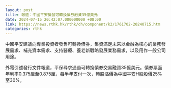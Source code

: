 ```yaml
---
layout: post
title: 報道：中國平安擬發可轉換債券融資35億美元
date: 2024-07-15 20:42:07.000000000 +08:00
link: https://news.rthk.hk/rthk/ch/component/k2/1761702-20240715.htm
categories: rthk
---
```


中國平安建議向專業投資者發售可轉換債券，集資滿足未來以金融為核心的業務發展需求、補充資本需求、支持醫療、養老新戰略發展業務需求，以及用作一般公司用途。

外電引述發行文件報道，平保尋求通過可轉換債券交易融資35億美元。債券票面年利率0.375厘至0.875厘，每半年支付一次，轉股溢價為中國平安H股股價25%至30%。
